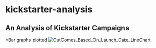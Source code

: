 # kickstarter-analysis
## An Analysis of Kickstarter Campaigns
  *Bar graphs plotted
    ![OutComes_Based_On_Launch_Date_LineChart](kickstarter-analysis/OutComes_Based_On_Launch_Date_LineChart.png)
    

